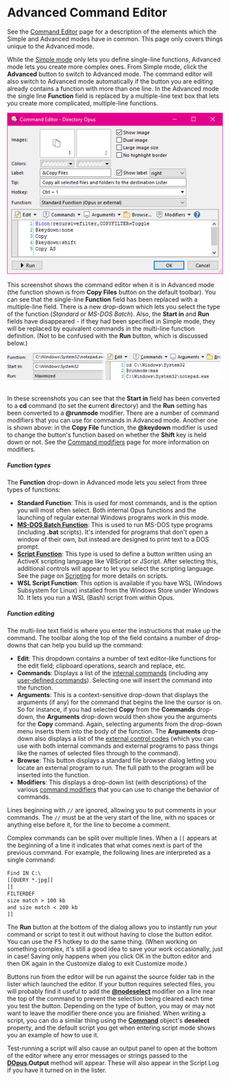 # Advanced Command Editor

See the [Command Editor]() page for a description of the elements which the Simple and Advanced modes have in common. This page only covers things unique to the Advanced mode.

While the [Simple mode](simple_command_editor.md) only lets you define single-line functions, Advanced mode lets you create more complex ones. From Simple mode, click the **Advanced** button to switch to Advanced mode. The command editor will also switch to Advanced mode automatically if the button you are editing already contains a function with more than one line. In the Advanced mode the single line **Function** field is replaced by a multiple-line text box that lets you create more complicated, multiple-line functions.

![](/Manual/images/media/command_editor_advanced.png)

This screenshot shows the command editor when it is in Advanced mode (the function shown is from **Copy Files** button on the default toolbar). You can see that the single-line **Function** field has been replaced with a multiple-line field. There is a new drop-down which lets you select the type of the function (*Standard* or *MS-DOS Batch*). Also, the **Start in** and **Run** fields have disappeared - if they had been specified in Simple mode, they will be replaced by equivalent commands in the multi-line function definition. (Not to be confused with the **Run** button, which is discussed below.)

![](/Manual/images/media/start_in_x_run_0.png) 

In these screenshots you can see that the **Start in** field has been converted to a **cd** command (to set the **c**urrent **d**irectory) and the **Run** setting has been converted to a **@runmode** modifier. There are a number of command modifiers that you can use for commands in Advanced mode. Another one is shown above: in the **Copy File** function, the **@keydown** modifier is used to change the button's function based on whether the **Shift** key is held down or not. See the [Command modifiers](../command_modifiers.md) page for more information on modifiers.

##### Function types

The **Function** drop-down in Advanced mode lets you select from three types of functions:

- **Standard Function**: This is used for most commands, and is the option you will most often select. Both internal Opus functions and the launching of regular external Windows programs work in this mode.
- **[MS-DOS Batch Function](../ms-dos_batch_commands.md)**: This is used to run MS-DOS type programs (including **.bat** scripts). It's intended for programs that don't open a window of their own, but instead are designed to print text to a DOS prompt.
- **[Script Function](/Manual/scripting/script_functions.md)**: This type is used to define a button written using an ActiveX scripting language like VBScript or JScript. After selecting this, additional controls will appear to let you select the scripting language. See the page on [Scripting](/Manual/scripting/README.md) for more details on scripts.
- **WSL Script Function**: This option is available if you have WSL (Windows Subsystem for Linux) installed from the Windows Store under Windows 10. It lets you run a WSL (Bash) script from within Opus.

##### Function editing

The multi-line text field is where you enter the instructions that make up the command. The toolbar along the top of the field contains a number of drop-downs that can help you build up the command:

- **Edit**: This dropdown contains a number of text editor-like functions for the edit field; clipboard operations, search and replace, etc.
- **Commands**: Displays a list of the [internal commands](/Manual/reference/command_reference/internal_commands/README.md) (including any [user-defined commands](/Manual/customize/creating_your_own_buttons/user-defined_commands.md)). Selecting one will insert the command into the function.
- **Arguments**: This is a context-sensitive drop-down that displays the arguments (if any) for the command that begins the line the cursor is on. So for instance, if you had selected **Copy** from the **Commands** drop-down, the **Arguments** drop-down would then show you the arguments for the **Copy** command. Again, selecting arguments from the drop-down menu inserts them into the body of the function. The **Arguments** drop-down also displays a list of the [external control codes](/Manual/reference/command_reference/external_control_codes/README.md) (which you can use with both internal commands and external programs to pass things like the names of selected files through to the command).
- **Browse**: This button displays a standard file browser dialog letting you locate an external program to run. The full path to the program will be inserted into the function.
- **Modifiers**: This displays a drop-down list (with descriptions) of the various [command modifiers](../command_modifiers.md) that you can use to change the behavior of commands.

Lines beginning with `//` are ignored, allowing you to put comments in your commands. The `//` must be at the very start of the line, with no spaces or anything else before it, for the line to become a comment.

Complex commands can be split over multiple lines. When a `[[` appears at the beginning of a line it indicates that what comes next is part of the previous command. For example, the following lines are interpreted as a single command:

    Find IN C:\
    [[QUERY *.jpg]]
    [[
    FILTERDEF
    size match > 100 kb
    and size match < 200 kb
    ]]

The **Run** button at the bottom of the dialog allows you to instantly run your command or script to test it out without having to close the button editor. You can use the <kbd>F5</kbd> hotkey to do the same thing. (When working on something complex, it's still a good idea to save your work occasionally, just in case! Saving only happens when you click OK in the button editor and then OK again in the Customize dialog to exit Customize mode.)

Buttons run from the editor will be run against the source folder tab in the lister which launched the editor. If your button requires selected files, you will probably find it useful to add the **[@nodeselect](/Manual/reference/command_reference/command_modifier_reference.md)** modifier on a line near the top of the command to prevent the selection being cleared each time you test the button. Depending on the type of button, you may or may not want to leave the modifier there once you are finished. When writing a script, you can do a similar thing using the **[Command](/Manual/reference/scripting_reference/scripting_objects/command.md)** object's **deselect** property, and the default script you get when entering script mode shows you an example of how to use it.

Test-running a script will also cause an output panel to open at the bottom of the editor where any error messages or strings passed to the **[DOpus](/Manual/reference/scripting_reference/scripting_objects/dopus.md).Output** method will appear. These will also appear in the Script Log if you have it turned on in the lister.
